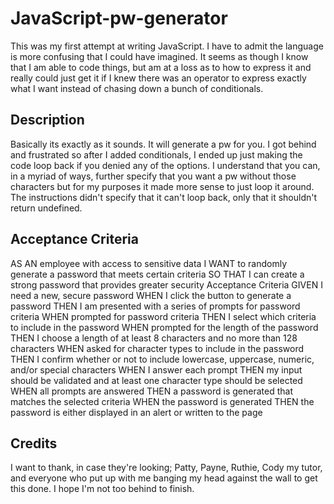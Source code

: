 # JavaScript-pw-generator
This was my first attempt at writing JavaScript.  I have to admit
the language is more confusing that I could have imagined. 
It seems as though I know that I am able to code things, but am at a loss
as to how to express it and really could just get it if I knew there was an operator to express exactly what
I want instead of chasing down a bunch of conditionals.

## Description
Basically its exactly as it sounds.  It will generate a pw for you.
I got behind and frustrated so after I added conditionals, I ended up just making
the code loop back if you denied any of the options.  I understand that you can, in a myriad of ways,
further specify that you want a pw without those characters but for my purposes it made more sense to just loop
it around. The instructions didn't specify that it can't loop back, only that it shouldn't return undefined.

## Acceptance Criteria
AS AN employee with access to sensitive data
I WANT to randomly generate a password that meets certain criteria
SO THAT I can create a strong password that provides greater security
Acceptance Criteria
GIVEN I need a new, secure password
WHEN I click the button to generate a password
THEN I am presented with a series of prompts for password criteria
WHEN prompted for password criteria
THEN I select which criteria to include in the password
WHEN prompted for the length of the password
THEN I choose a length of at least 8 characters and no more than 128 characters
WHEN asked for character types to include in the password
THEN I confirm whether or not to include lowercase, uppercase, numeric, and/or special characters
WHEN I answer each prompt
THEN my input should be validated and at least one character type should be selected
WHEN all prompts are answered
THEN a password is generated that matches the selected criteria
WHEN the password is generated
THEN the password is either displayed in an alert or written to the page

## Credits
I want to thank, in case they're looking; Patty, Payne, Ruthie, Cody my tutor, and everyone who
put up with me banging my head against the wall to get this done.  I hope I'm not too behind to finish.